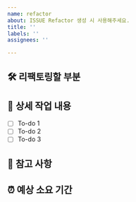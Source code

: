 ```yaml
---
name: refactor
about: ISSUE Refactor 생성 시 사용해주세요.
title: ''
labels: ''
assignees: ''

---
```


## 🛠 리팩토링할 부분

## 🔨 상세 작업 내용

- [ ] To-do 1
- [ ] To-do 2
- [ ] To-do 3

## 📄 참고 사항

## ⏰ 예상 소요 기간
